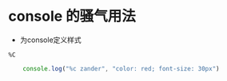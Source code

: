 # console 的骚气用法

+ 为console定义样式

`%C`

```javaScript
    console.log("%c zander", "color: red; font-size: 30px")
```